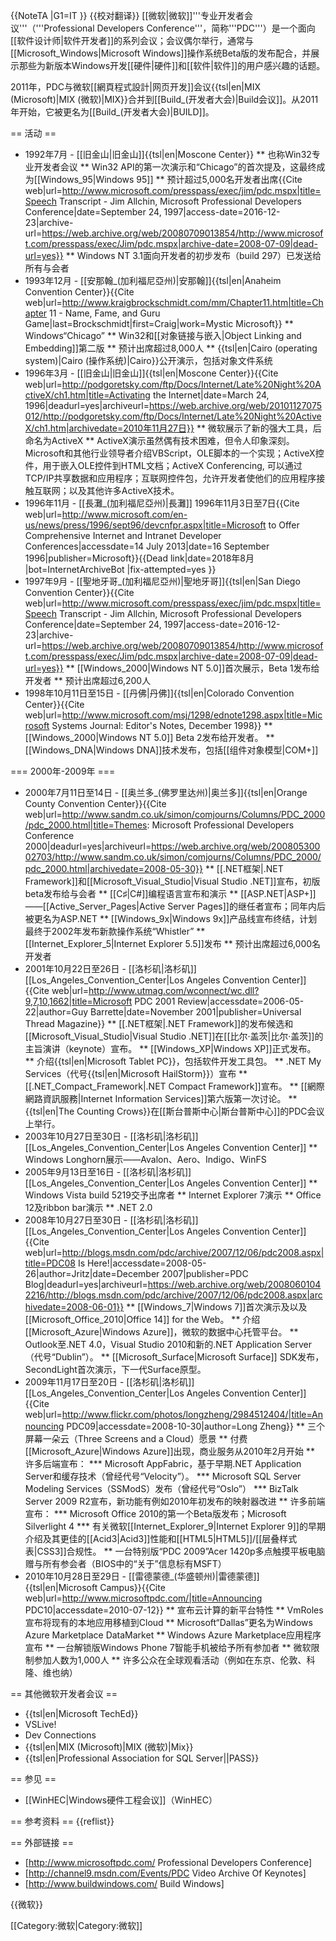 {{NoteTA
|G1=IT
}}
{{校对翻译}}
[[微软|微软]]'''专业开发者会议'''（'''Professional Developers Conference'''，简称'''PDC'''）是一个面向[[软件设计师|软件开发者]]的系列会议；会议偶尔举行，通常与[[Microsoft_Windows|Microsoft Windows]]操作系统Beta版的发布配合，并展示那些为新版本Windows开发[[硬件|硬件]]和[[软件|软件]]的用户感兴趣的话题。

2011年，PDC与微软[[網頁程式設計|网页开发]]会议{{tsl|en|MIX (Microsoft)|MIX (微软)|MIX}}合并到[[Build_(开发者大会)|Build会议]]。从2011年开始，它被更名为[[Build_(开发者大会)|BUILD]]。

== 活动 ==
* 1992年7月 - [[旧金山|旧金山]]{{tsl|en|Moscone Center}}
** 也称Win32专业开发者会议
** Win32 API的第一次演示和“Chicago”的首次提及，这最终成为[[Windows_95|Windows 95]]
** 预计超过5,000名开发者出席<ref name="pdc1997allchin">{{Cite web|url=http://www.microsoft.com/presspass/exec/jim/pdc.mspx|title=Speech Transcript - Jim Allchin, Microsoft Professional Developers Conference|date=September 24, 1997|access-date=2016-12-23|archive-url=https://web.archive.org/web/20080709013854/http://www.microsoft.com/presspass/exec/Jim/pdc.mspx|archive-date=2008-07-09|dead-url=yes}}</ref>
** Windows NT 3.1面向开发者的初步发布（build 297）已发送给所有与会者
* 1993年12月 - [[安那翰_(加利福尼亞州)|安那翰]]{{tsl|en|Anaheim Convention Center}}<ref>{{Cite web|url=http://www.kraigbrockschmidt.com/mm/Chapter11.htm|title=Chapter 11 - Name, Fame, and Guru Game|last=Brockschmidt|first=Craig|work=Mystic Microsoft}}</ref>
** Windows“Chicago”
** Win32和[[对象链接与嵌入|Object Linking and Embedding]]第二版
** 预计出席超过8,000人
** {{tsl|en|Cairo (operating system)|Cairo (操作系统)|Cairo}}公开演示，包括对象文件系统
* 1996年3月 - [[旧金山|旧金山]]{{tsl|en|Moscone Center}}<ref name="pdc1996">{{Cite web|url=http://podgoretsky.com/ftp/Docs/Internet/Late%20Night%20ActiveX/ch1.htm|title=Activating the Internet|date=March 24, 1996|deadurl=yes|archiveurl=https://web.archive.org/web/20101127075012/http://podgoretsky.com/ftp/Docs/Internet/Late%20Night%20ActiveX/ch1.htm|archivedate=2010年11月27日}}</ref>
** 微软展示了新的强大工具，后命名为ActiveX
** ActiveX演示虽然偶有技术困难，但令人印象深刻。Microsoft和其他行业领导者介绍VBScript，OLE脚本的一个实现；ActiveX控件，用于嵌入OLE控件到HTML文档；ActiveX Conferencing, 可以通过TCP/IP共享数据和应用程序；互联网控件包，允许开发者使他们的应用程序接触互联网；以及其他许多ActiveX技术。
* 1996年11月 - [[長灘_(加利福尼亞州)|長灘]] 1996年11月3日至7日<ref name="1996 PDC">{{Cite web|url=http://www.microsoft.com/en-us/news/press/1996/sept96/devcnfpr.aspx|title=Microsoft to Offer Comprehensive Internet and Intranet Developer Conferences|accessdate=14 July 2013|date=16 September 1996|publisher=Microsoft}}{{Dead link|date=2018年8月 |bot=InternetArchiveBot |fix-attempted=yes }}</ref>
* 1997年9月 - [[聖地牙哥_(加利福尼亞州)|聖地牙哥]]{{tsl|en|San Diego Convention Center}}<ref name="pdc1997allchin">{{Cite web|url=http://www.microsoft.com/presspass/exec/jim/pdc.mspx|title=Speech Transcript - Jim Allchin, Microsoft Professional Developers Conference|date=September 24, 1997|access-date=2016-12-23|archive-url=https://web.archive.org/web/20080709013854/http://www.microsoft.com/presspass/exec/Jim/pdc.mspx|archive-date=2008-07-09|dead-url=yes}}</ref>
** [[Windows_2000|Windows NT 5.0]]首次展示，Beta 1发布给开发者
** 预计出席超过6,200人
* 1998年10月11日至15日 - [[丹佛|丹佛]]{{tsl|en|Colorado Convention Center}}<ref name="pdc1998">{{Cite web|url=http://www.microsoft.com/msj/1298/ednote1298.aspx|title=Microsoft Systems Journal: Editor's Notes, December 1998}}</ref>
** [[Windows_2000|Windows NT 5.0]] Beta 2发布给开发者。
** [[Windows_DNA|Windows DNA]]技术发布，包括[[组件对象模型|COM+]]

=== 2000年-2009年 ===
* 2000年7月11日至14日 - [[奥兰多_(佛罗里达州)|奥兰多]]{{tsl|en|Orange County Convention Center}}<ref name="pdc2000">{{Cite web|url=http://www.sandm.co.uk/simon/comjourns/Columns/PDC_2000/pdc_2000.html|title=Themes: Microsoft Professional Developers Conference 2000|deadurl=yes|archiveurl=https://web.archive.org/web/20080530002703/http://www.sandm.co.uk/simon/comjourns/Columns/PDC_2000/pdc_2000.html|archivedate=2008-05-30}}</ref>
** [[.NET框架|.NET Framework]]和[[Microsoft_Visual_Studio|Visual Studio .NET]]宣布，初版beta发布给与会者
** [[C♯|C#]]编程语言宣布和演示
** [[ASP.NET|ASP+]]——[[Active_Server_Pages|Active Server Pages]]的继任者宣布；同年内后被更名为ASP.NET
** [[Windows_9x|Windows 9x]]产品线宣布终结，计划最终于2002年发布新款操作系统“Whistler”
** [[Internet_Explorer_5|Internet Explorer 5.5]]发布
** 预计出席超过6,000名开发者
* 2001年10月22日至26日 - [[洛杉矶|洛杉矶]][[Los_Angeles_Convention_Center|Los Angeles Convention Center]]<ref name="pdc2001">{{Cite web|url=http://www.utmag.com/wconnect/wc.dll?9,7,10,1662|title=Microsoft PDC 2001 Review|accessdate=2006-05-22|author=Guy Barrette|date=November 2001|publisher=Universal Thread Magazine}}</ref>
** [[.NET框架|.NET Framework]]的发布候选和[[Microsoft_Visual_Studio|Visual Studio .NET]]在[[比尔·盖茨|比尔·盖茨]]的主旨演讲（keynote）宣布。
** [[Windows_XP|Windows XP]]正式发布。
** 介绍{{tsl|en|Microsoft Tablet PC}}，包括软件开发工具包。
** .NET My Services（代号{{tsl|en|Microsoft HailStorm}}）宣布
** [[.NET_Compact_Framework|.NET Compact Framework]]宣布。
** [[網際網路資訊服務|Internet Information Services]]第六版第一次讨论。
** {{tsl|en|The Counting Crows}}在[[斯台普斯中心|斯台普斯中心]]的PDC会议上举行。
* 2003年10月27日至30日 - [[洛杉矶|洛杉矶]][[Los_Angeles_Convention_Center|Los Angeles Convention Center]]
** Windows Longhorn展示——Avalon、Aero、Indigo、WinFS
* 2005年9月13日至16日 - [[洛杉矶|洛杉矶]][[Los_Angeles_Convention_Center|Los Angeles Convention Center]]
** Windows Vista build 5219交予出席者
** Internet Explorer 7演示
** Office 12及ribbon bar演示
** .NET 2.0
* 2008年10月27日至30日 - [[洛杉矶|洛杉矶]][[Los_Angeles_Convention_Center|Los Angeles Convention Center]]<ref name="pdc2008">{{Cite web|url=http://blogs.msdn.com/pdc/archive/2007/12/06/pdc2008.aspx|title=PDC08 Is Here!|accessdate=2008-05-26|author=Jritz|date=December 2007|publisher=PDC Blog|deadurl=yes|archiveurl=https://web.archive.org/web/20080601042216/http://blogs.msdn.com/pdc/archive/2007/12/06/pdc2008.aspx|archivedate=2008-06-01}}</ref>
** [[Windows_7|Windows 7]]首次演示及以及[[Microsoft_Office_2010|Office 14]] for the Web。
** 介绍[[Microsoft_Azure|Windows Azure]]，微软的数据中心托管平台。
** Outlook至.NET 4.0，Visual Studio 2010和新的.NET Application Server（代号“Dublin”）。
** [[Microsoft_Surface|Microsoft Surface]] SDK发布，SecondLight首次演示，下一代Surface原型。
* 2009年11月17日至20日 - [[洛杉矶|洛杉矶]][[Los_Angeles_Convention_Center|Los Angeles Convention Center]]<ref name="pdc2009">{{Cite web|url=http://www.flickr.com/photos/longzheng/2984512404/|title=Announcing PDC09|accessdate=2008-10-30|author=Long Zheng}}</ref>
** 三个屏幕一朵云（Three Screens and a Cloud）愿景
** 付费[[Microsoft_Azure|Windows Azure]]出现，商业服务从2010年2月开始
** 许多后端宣布：
*** Microsoft AppFabric，基于早期.NET Application Server和缓存技术（曾经代号“Velocity”）。
*** Microsoft SQL Server Modeling Services（SSModS）发布（曾经代号“Oslo”）
*** BizTalk Server 2009 R2宣布，新功能有例如2010年初发布的映射器改进
** 许多前端宣布：
*** Microsoft Office 2010的第一个Beta版发布；Microsoft Silverlight 4
*** 有关微软[[Internet_Explorer_9|Internet Explorer 9]]的早期介绍及其更佳的[[Acid3|Acid3]]性能和[[HTML5|HTML5]]/[[层叠样式表|CSS3]]合规性。
** 一台特别版“PDC 2009”Acer 1420p多点触摸平板电脑赠与所有参会者（BIOS中的“关于”信息标有MSFT）
* 2010年10月28日至29日 - [[雷德蒙德_(华盛顿州)|雷德蒙德]]{{tsl|en|Microsoft Campus}}<ref name="pdc2010">{{Cite web|url=http://www.microsoftpdc.com/|title=Announcing PDC10|accessdate=2010-07-12}}</ref>
** 宣布云计算的新平台特性
** VmRoles宣布将现有的本地应用移植到Cloud
** Microsoft“Dallas”更名为Windows Azure Marketplace DataMarket
** Windows Azure Marketplace应用程序宣布
** 一台解锁版Windows Phone 7智能手机被给予所有参加者
** 微软限制参加人数为1,000人
** 许多公众在全球观看活动（例如在东京、伦敦、科隆、维也纳）

== 其他微软开发者会议 ==
* {{tsl|en|Microsoft TechEd}}
* VSLive!
* Dev Connections
* {{tsl|en|MIX (Microsoft)|MIX (微软)|Mix}}
* {{tsl|en|Professional Association for SQL Server||PASS}}

== 参见 ==
* [[WinHEC|Windows硬件工程会议]]（WinHEC）

== 参考资料 ==
{{reflist}}

== 外部链接 ==
* [http://www.microsoftpdc.com/ Professional Developers Conference]
* [http://channel9.msdn.com/Events/PDC Video Archive Of Keynotes]
* [http://www.buildwindows.com/ Build Windows]

{{微软}}

[[Category:微软|Category:微软]]